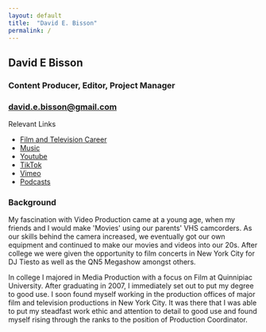 ```yaml
---
layout: default
title:  "David E. Bisson"
permalink: /
---
```


## David E Bisson
### Content Producer, Editor, Project Manager
### [david.e.bisson@gmail.com](mailto:david.e.bisson@gmail.com)

Relevant Links

* [Film and Television Career](https://www.imdb.com/name/nm3091439/) 
* [Music](https://soundcloud.com/iamdarthbisson/popular-tracks)
* [Youtube](youtube.com)
* [TikTok](https://www.tiktok.com/@iamdavebisson)
* [Vimeo](vimeo.com)
* [Podcasts](https://open.spotify.com/show/0sFW4ADvIO6WePSxO6v5hH?si=b58aab65ae1c480a)


### Background

My fascination with Video Production came at a young age, when my friends and I would make 'Movies' using our parents' VHS camcorders. As our skills behind the camera increased, we eventually got our own equipment and continued to make our movies and videos into our 20s. After college we were given the opportunity to film concerts in New York City for DJ Tiesto as well as the QN5 Megashow amongst others.

In college I majored in Media Production with a focus on Film at Quinnipiac University. After graduating in 2007, I immediately set out to put my degree to good use. I soon found myself working in the production offices of major film and television productions in New York City. It was there that I was able to put my steadfast work ethic and attention to detail to good use and found myself rising through the ranks to the position of Production Coordinator.
